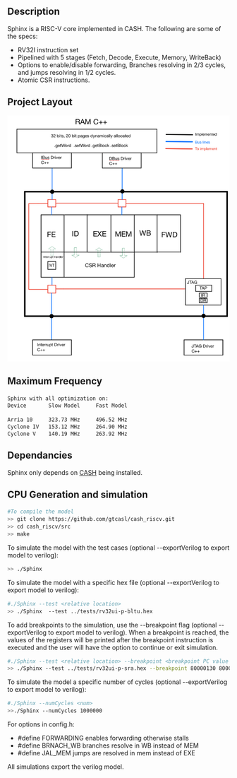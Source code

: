 ## Description

Sphinx is a RISC-V core implemented in CASH. The following are some of the specs:

- RV32I instruction set
- Pipelined with 5 stages (Fetch, Decode, Execute, Memory, WriteBack)
- Options to enable/disable forwarding, Branches resolving in 2/3 cycles, and jumps resolving in 1/2 cycles.
- Atomic CSR instructions.


## Project Layout

![Alt text](Diagrams/layout.jpg?raw=true "") 



## Maximum Frequency

```
Sphinx with all optimization on:
Device       Slow Model     Fast Model

Arria 10     323.73 MHz     496.52 MHz
Cyclone IV   153.12 MHz     264.90 MHz
Cyclone V    140.19 MHz     263.92 MHz
```

## Dependancies 

Sphinx only depends on [CASH](https://github.com/gtcasl/cash) being installed.


## CPU Generation and simulation

```sh
#To compile the model
>> git clone https://github.com/gtcasl/cash_riscv.git
>> cd cash_riscv/src
>> make
```

To simulate the model with the test cases (optional --exportVerilog to export model to verilog):
```sh
>> ./Sphinx
```

To simulate the model with a specific hex file (optional --exportVerilog to export model to verilog):
```sh
#./Sphinx --test <relative location>
>> ./Sphinx  --test ../tests/rv32ui-p-bltu.hex
```

To add breakpoints to the simulation, use the --breakpoint flag (optional --exportVerilog to export model to verilog). When a breakpoint is reached, the values of the registers will be printed after the breakpoint instruction is executed and the user will have the option to continue or exit simulation. 
```sh
#./Sphinx --test <relative location> --breakpoint <breakpoint PC value 1> <breakpoint PC value 2> ... <<breakpoint PC value N>
>> ./Sphinx --test ../tests/rv32ui-p-sra.hex --breakpoint 80000130 80000188 
```


To simulate the model a specific number of cycles (optional --exportVerilog to export model to verilog):
```sh
#./Sphinx --numCycles <num>
>>./Sphinx --numCycles 1000000
```


For options in config.h:
- #define FORWARDING   enables forwarding otherwise stalls
- #define BRNACH_WB    branches resolve in WB instead of MEM
- #define JAL_MEM      jumps are resolved in mem instead of EXE

All simulations export the verilog model.
